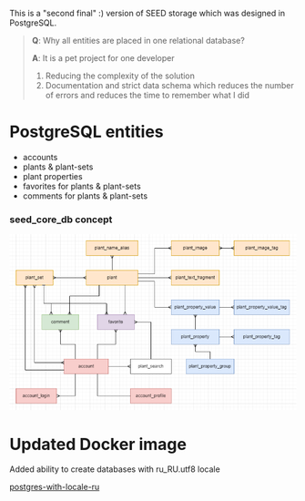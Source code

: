 
This is a "second final" :) version of SEED storage which was designed in PostgreSQL.

> __Q__: Why all entities are placed in one relational database?
> 
> __A__: It is a pet project for one developer
> 1. Reducing the complexity of the solution
> 2. Documentation and strict data schema which reduces the number of errors and reduces the time to remember what I did


# PostgreSQL entities

- accounts
- plants & plant-sets
- plant properties
- favorites for plants & plant-sets
- comments for plants & plant-sets

### seed_core_db concept
![plant_storage_concept.png](assets/plant_storage_concept.png)


# Updated Docker image

Added ability to create databases with ru_RU.utf8 locale

[postgres-with-locale-ru](https://hub.docker.com/r/aganyushkin/postgres-with-locale-ru)
